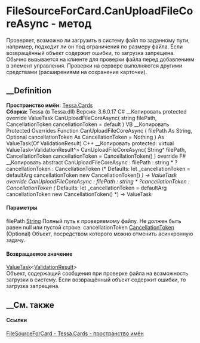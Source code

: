 # FileSourceForCard.CanUploadFileCoreAsync - метод
Проверяет, возможно ли загрузить в систему файл по заданному пути, например,
подходит ли он под ограничения по размеру файла. Если возвращённый объект
содержит ошибки, то загрузка запрещена. Обычно вызывается на клиенте для
проверки файла перед добавлением в элемент управления. Проверки на сервере
выполняются другими средствами (расширениями на сохранение карточки).
## __Definition
 **Пространство имён:** [Tessa.Cards](N_Tessa_Cards.htm)  
 **Сборка:** Tessa (в Tessa.dll) Версия: 3.6.0.17
C# __Копировать
     protected override ValueTask<ValidationResult> CanUploadFileCoreAsync(
    	string filePath,
    	CancellationToken cancellationToken = default
    )
VB __Копировать
     Protected Overrides Function CanUploadFileCoreAsync ( 
    	filePath As String,
    	Optional cancellationToken As CancellationToken = Nothing
    ) As ValueTask(Of ValidationResult)
C++ __Копировать
     protected:
    virtual ValueTask<ValidationResult^> CanUploadFileCoreAsync(
    	String^ filePath, 
    	CancellationToken cancellationToken = CancellationToken()
    ) override
F# __Копировать
     abstract CanUploadFileCoreAsync : 
            filePath : string * 
            ?cancellationToken : CancellationToken 
    (* Defaults:
            let _cancellationToken = defaultArg cancellationToken new CancellationToken()
    *)
    -> ValueTask<ValidationResult> 
    override CanUploadFileCoreAsync : 
            filePath : string * 
            ?cancellationToken : CancellationToken 
    (* Defaults:
            let _cancellationToken = defaultArg cancellationToken new CancellationToken()
    *)
    -> ValueTask<ValidationResult> 
#### Параметры
filePath [String](https://learn.microsoft.com/dotnet/api/system.string)
     Полный путь к проверяемому файлу. Не должен быть равен null или пустой строке. 
cancellationToken
[CancellationToken](https://learn.microsoft.com/dotnet/api/system.threading.cancellationtoken)
(Optional)
    Объект, посредством которого можно отменить асинхронную задачу.
#### Возвращаемое значение
[ValueTask](https://learn.microsoft.com/dotnet/api/system.threading.tasks.valuetask-1)<[ValidationResult](T_Tessa_Platform_Validation_ValidationResult.htm)>  
Объект, содержащий сообщения при проверке файла на возможность загрузки в
систему. Если возвращённый объект содержит ошибки, то загрузка запрещена.
## __См. также
#### Ссылки
[FileSourceForCard - ](T_Tessa_Cards_FileSourceForCard.htm)
[Tessa.Cards - пространство имён](N_Tessa_Cards.htm)
